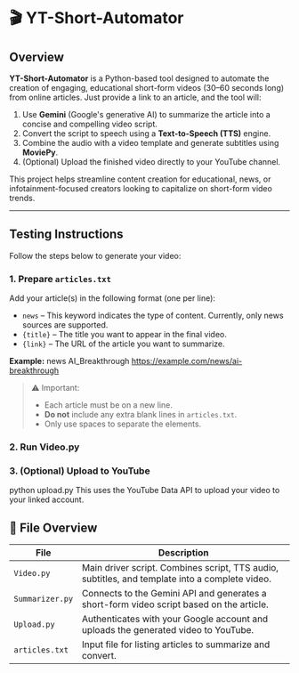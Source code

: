 # 🎬 YT-Short-Automator

## Overview

**YT-Short-Automator** is a Python-based tool designed to automate the creation of engaging, educational short-form videos (30–60 seconds long) from online articles. Just provide a link to an article, and the tool will:

1. Use **Gemini** (Google's generative AI) to summarize the article into a concise and compelling video script.
2. Convert the script to speech using a **Text-to-Speech (TTS)** engine.
3. Combine the audio with a video template and generate subtitles using **MoviePy**.
4. (Optional) Upload the finished video directly to your YouTube channel.

This project helps streamline content creation for educational, news, or infotainment-focused creators looking to capitalize on short-form video trends.

---

## Testing Instructions

Follow the steps below to generate your video:

### 1. Prepare `articles.txt`

Add your article(s) in the following format (one per line):


- `news` – This keyword indicates the type of content. Currently, only news sources are supported.
- `{title}` – The title you want to appear in the final video.
- `{link}` – The URL of the article you want to summarize.

**Example:**
news AI_Breakthrough https://example.com/news/ai-breakthrough

> ⚠️ Important:
> - Each article must be on a new line.
> - **Do not** include any extra blank lines in `articles.txt`.
> - Only use spaces to separate the elements.
### 2. Run Video.py
### 3. (Optional) Upload to YouTube
python upload.py
This uses the YouTube Data API to upload your video to your linked account.

## 📂 File Overview

| File           | Description                                                                 |
|----------------|-----------------------------------------------------------------------------|
| `Video.py`     | Main driver script. Combines script, TTS audio, subtitles, and template into a complete video. |
| `Summarizer.py`| Connects to the Gemini API and generates a short-form video script based on the article. |
| `Upload.py`    | Authenticates with your Google account and uploads the generated video to YouTube. |
| `articles.txt` | Input file for listing articles to summarize and convert.                   |

